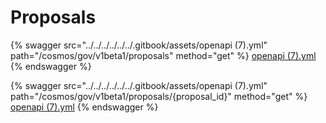 # Proposals

{% swagger src="../../../../../../.gitbook/assets/openapi (7).yml" path="/cosmos/gov/v1beta1/proposals" method="get" %}
[openapi (7).yml](<../../../../../../.gitbook/assets/openapi (7).yml>)
{% endswagger %}

{% swagger src="../../../../../../.gitbook/assets/openapi (7).yml" path="/cosmos/gov/v1beta1/proposals/{proposal_id}" method="get" %}
[openapi (7).yml](<../../../../../../.gitbook/assets/openapi (7).yml>)
{% endswagger %}
